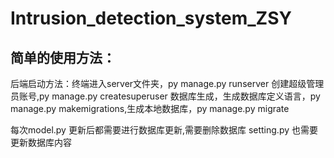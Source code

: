 # Intrusion_detection_system_ZSY


## 简单的使用方法：
后端启动方法：终端进入server文件夹，py manage.py runserver
创建超级管理员账号,py manage.py createsuperuser
数据库生成，生成数据库定义语言，py manage.py makemigrations,生成本地数据库，py manage.py migrate

每次model.py 更新后都需要进行数据库更新,需要删除数据库
setting.py 也需要更新数据库内容